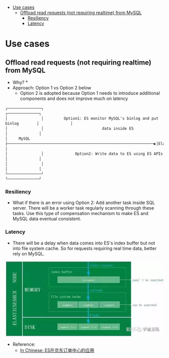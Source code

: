 
- [Use cases](#use-cases)
  - [Offload read requests (not requiring realtime) from MySQL](#offload-read-requests-not-requiring-realtime-from-mysql)
    - [Resiliency](#resiliency)
    - [Latency](#latency)

# Use cases
## Offload read requests (not requiring realtime) from MySQL
* Why?
  * 
* Approach: Option 1 vs Option 2 below
  * Option 2 is adopted because Option 1 needs to introduce additional components and does not improve much on latency

```
┌───────────────┐                                                                  ┌──────────────┐
│               │         Option1: ES monitor MySQL's binlog and put binlog        │              │
│               │                          data inside ES                          │              │
│     MySQL     ├─────────────────────────────────────────────────────────────────▶│ElasticSearch │
│               │              Option2: Write data to ES using ES APIs             │              │
│               │                                                                  │              │
└───────────────┘                                                                  └──────────────┘
```

### Resiliency
* What if there is an error using Option 2: Add another task inside SQL server. There will be a worker task regularly scanning through these tasks. Use this type of compensation mechanism to make ES and MySQL data eventual consistent. 

### Latency
* There will be a delay when data comes into ES's index buffer but not into file system cache. So for requests requiring real time data, better rely on MySQL. 

![ElasticSearch](./images/elasticSearch_IndexProcess.jpeg)

* Reference:
  * [In Chinese: ES在京东订单中心的应用](https://zhuanlan.zhihu.com/p/84871325)